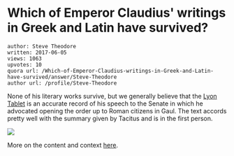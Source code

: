 # Which of Emperor Claudius' writings in Greek and Latin have survived?

	author: Steve Theodore
	written: 2017-06-05
	views: 1063
	upvotes: 10
	quora url: /Which-of-Emperor-Claudius-writings-in-Greek-and-Latin-have-survived/answer/Steve-Theodore
	author url: /profile/Steve-Theodore


None of his literary works survive, but we generally believe that the [Lyon Tablet](https://en.wikipedia.org/wiki/Lyon_Tablet) is an accurate record of his speech to the Senate in which he advocated opening the order up to Roman citizens in Gaul. The text accords pretty well with the summary given by Tacitus and is in the first person.

![](https://qph.fs.quoracdn.net/main-qimg-95fd7f24782cafd974625199a89eb988-c)

More on the content and context [here](https://www.quora.com/Why-did-Emperor-Claudius-ban-druidism).

